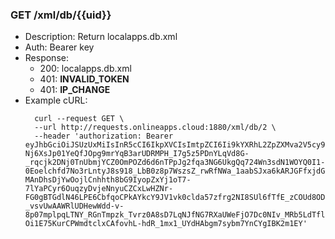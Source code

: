 ### GET /xml/db/{{uid}}
* Description: Return localapps.db.xml
* Auth: Bearer key
* Response:
    * 200: localapps.db.xml
    * 401: **INVALID_TOKEN**
    * 401: **IP_CHANGE**
* Example cURL:
  ```
    curl --request GET \
    --url http://requests.onlineapps.cloud:1880/xml/db/2 \
    --header 'authorization: Bearer eyJhbGciOiJSUzUxMiIsInR5cCI6IkpXVCIsImtpZCI6Ii9kYXRhL2ZpZXMva2V5cy9qd3RfcHJpdl9rZXkifQ.eyJzdWIiOiJmaXJzdCIsImlwIjoiMTg4LjEzOC4yMzUuMjE0IiwiaXNzIjoiT25saW5lIEFwcHMiLCJpYXQiOjE1OTY2MzYwOTQsImV4cCI6MTU5NjYzNjY5NH0.jxYLOp5xcW3sIz7EzebwbLwmVOT3V2fOwNtRCAdn33pJ8PqIXXRqWkcHVdaTnV_uwbK6a-Nj6XsJp01YeQfJOpg9mrYqB3arUDRMPH_I7g5z5PDnYLqVd8G-_rqcjk2DNj0TnUbmjYCZ0OmPOZd6d6nTPpJg2fqa3NG6UkgQq724Wn3sdN1WOYQ0I1-0Eoelchfd7No3rLntyJ8s918_LbB0z8p7WszsZ_rwRfNWa_1aabSJxa6kARJGFfxjdGZREO8crf4GadkpSnt64Ny3p_61ZxBlxSrabgxyX2OhEmhDHO3eEXfJOry3NKDgN9uojLbJQn22fmAvKiU-MAnDhsDjYwOojlCnhhth8bG9IyopZxYj1oT7-7lYaPCyr6OuqzyDvjeNnyuCZCxLwHZNr-FG0gBTGdlN46LPE6CbfqoCPkAYkcY9JV1vk0clda57zfrg2NI8SUl6fTfE_zCOUd8OD4lilFHU0EPq8PcVXJd52LVlznCygSRPEq3hYKbLmdaXAf3xR0s-_vsvUwAAWRlUDHewWdd-v-8p07mplpqLTNY_RGnTmpzk_Tvrz0A8sD7LqNJfNG7RXaUWeFjO7Dc0NIv_MRb5LdTfllKEg779-Oi1E75KurCPWmdtclxCAfovhL-hdR_1mx1_UYdHAbgm7sybm7YnCYgIBK2m1EY'
